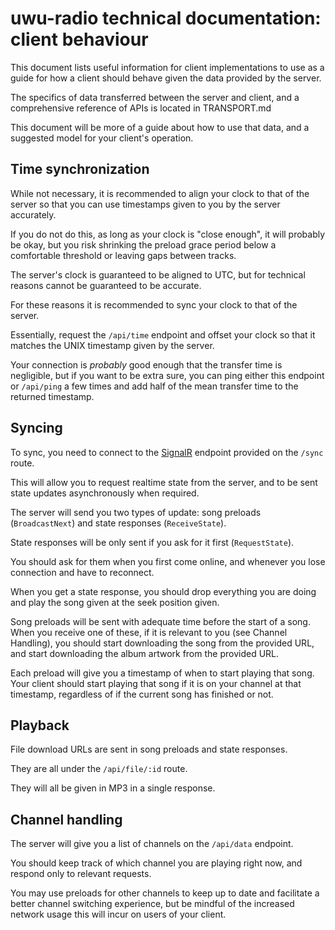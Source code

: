 # uwu-radio technical documentation: client behaviour

This document lists useful information for client implementations to use as a guide
for how a client should behave given the data provided by the server.

The specifics of data transferred between the server and client,
and a comprehensive reference of APIs is located in TRANSPORT.md

This document will be more of a guide about how to use that data,
and a suggested model for your client's operation.

## Time synchronization

While not necessary, it is recommended to align your clock to that of the server
so that you can use timestamps given to you by the server accurately.

If you do not do this, as long as your clock is "close enough",
it will probably be okay, but you risk shrinking the preload grace period
below a comfortable threshold or leaving gaps between tracks.

The server's clock is guaranteed to be aligned to UTC,
but for technical reasons cannot be guaranteed to be accurate.

For these reasons it is recommended to sync your clock to that of the server.

Essentially, request the `/api/time` endpoint and offset your clock so that
it matches the UNIX timestamp given by the server.

Your connection is *probably* good enough that the transfer time is negligible,
but if you want to be extra sure, you can ping either this endpoint or `/api/ping`
a few times and add half of the mean transfer time to the returned timestamp.

## Syncing

To sync, you need to connect to the
[SignalR](https://learn.microsoft.com/en-us/aspnet/core/signalr/introduction)
endpoint provided on the `/sync` route.

This will allow you to request realtime state from the server,
and to be sent state updates asynchronously when required.

The server will send you two types of update:
song preloads (`BroadcastNext`) and state responses (`ReceiveState`).

State responses will be only sent if you ask for it first (`RequestState`).

You should ask for them when you first come online,
and whenever you lose connection and have to reconnect.

When you get a state response, you should drop everything you are doing
and play the song given at the seek position given.

Song preloads will be sent with adequate time before the start of a song.
When you receive one of these, if it is relevant to you (see Channel Handling),
you should start downloading the song from the provided URL,
and start downloading the album artwork from the provided URL.

Each preload will give you a timestamp of when to start playing that song.
Your client should start playing that song if it is on your channel at that
timestamp, regardless of if the current song has finished or not.

## Playback

File download URLs are sent in song preloads and state responses.

They are all under the `/api/file/:id` route.

They will all be given in MP3 in a single response.

## Channel handling

The server will give you a list of channels on the `/api/data` endpoint.

You should keep track of which channel you are playing right now,
and respond only to relevant requests.

You may use preloads for other channels to keep up to date and
facilitate a better channel switching experience, but be mindful of the increased
network usage this will incur on users of your client.
